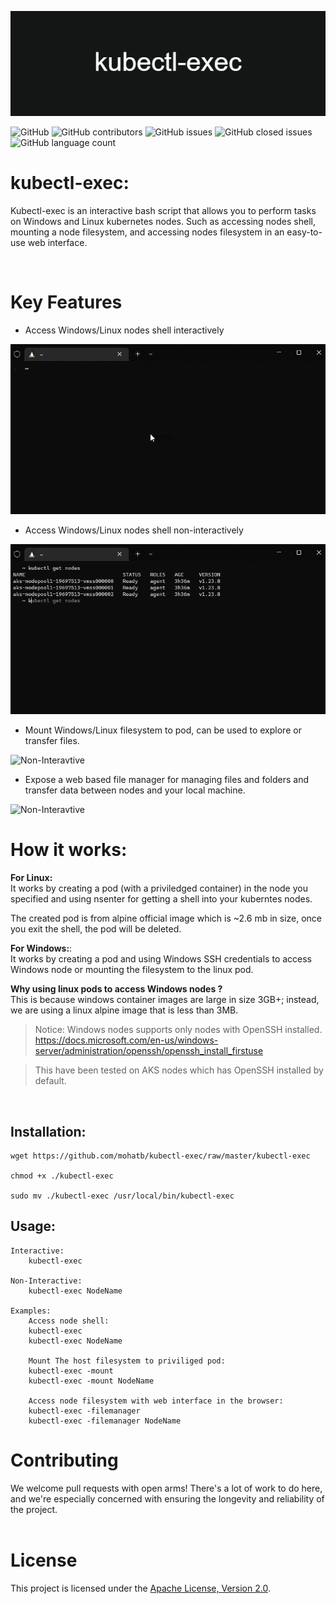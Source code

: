 ![Banner](./resources/img/kubectl-exec.png)

![GitHub](https://img.shields.io/github/license/mohatb/kubectl-exec) ![GitHub contributors](https://img.shields.io/github/contributors/mohatb/kubectl-exec) ![GitHub issues](https://img.shields.io/github/issues/mohatb/kubectl-exec) ![GitHub closed issues](https://img.shields.io/github/issues-closed/mohatb/kubectl-exec) ![GitHub language count](https://img.shields.io/github/languages/count/mohatb/kubectl-exec)





# kubectl-exec:
Kubectl-exec is an interactive bash script that allows you to perform tasks on Windows and Linux kubernetes nodes. Such as accessing nodes shell, mounting a node filesystem, and accessing nodes filesystem in an easy-to-use web interface. 

<br/>

# Key Features

- Access Windows/Linux nodes shell interactively<br>

![Interavtive](./resources/img/interactive.gif)

- Access Windows/Linux nodes shell non-interactively

![Non-Interavtive](./resources/img/non-interactive.gif)

- Mount Windows/Linux filesystem to pod, can be used to explore or transfer files.

![Non-Interavtive](./resources/img/mount-windows.gif)

- Expose a web based file manager for managing files and folders and transfer data between nodes and your local machine.

![Non-Interavtive](./resources/img/filemanager.gif)



# How it works:

**For Linux:** <br>It works by creating a pod (with a priviledged container) in the node you specified and using nsenter for getting a shell into your kuberntes nodes.

The created pod is from alpine official image which is ~2.6 mb in size, once you exit the shell, the pod will be deleted.<br>

**For Windows:**:<br>It works by creating a pod and using Windows SSH credentials to access Windows node or mounting the filesystem to the linux pod.

**Why using linux pods to access Windows nodes ?** <br>
This is because windows container images are large in size 3GB+; instead, we are using a linux alpine image that is less than 3MB.

> Notice: Windows nodes supports only nodes with OpenSSH installed. 
https://docs.microsoft.com/en-us/windows-server/administration/openssh/openssh_install_firstuse

> This have been tested on AKS nodes which has OpenSSH installed by default.

<br>

## Installation:
```
wget https://github.com/mohatb/kubectl-exec/raw/master/kubectl-exec

chmod +x ./kubectl-exec

sudo mv ./kubectl-exec /usr/local/bin/kubectl-exec
```


## Usage:
```
Interactive:
    kubectl-exec
    
Non-Interactive:
    kubectl-exec NodeName

Examples:
    Access node shell:
    kubectl-exec
    kubectl-exec NodeName
    
    Mount The host filesystem to priviliged pod:
    kubectl-exec -mount
    kubectl-exec -mount NodeName

    Access node filesystem with web interface in the browser:
    kubectl-exec -filemanager
    kubectl-exec -filemanager NodeName
```

# Contributing
We welcome pull requests with open arms! There's a lot of work to do here, and we're especially concerned with ensuring the longevity and reliability of the project.
<br><br>


# License

This project is licensed under the [Apache License, Version 2.0](LICENSE).
